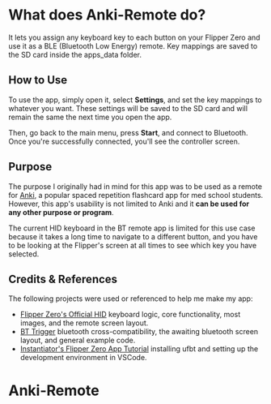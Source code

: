 # What does Anki-Remote do?

It lets you assign any keyboard key to each button on your Flipper Zero and use it as a BLE (Bluetooth Low Energy) remote. Key mappings are saved to the SD card inside the apps_data folder.

## How to Use

To use the app, simply open it, select **Settings**, and set the key mappings to whatever you want. These settings will be saved to the SD card and will remain the same the next time you open the app.

Then, go back to the main menu, press **Start**, and connect to Bluetooth. Once you're successfully connected, you'll see the controller screen.

## Purpose

The purpose I originally had in mind for this app was to be used as a remote for [Anki](https://apps.ankiweb.net/), a popular spaced repetition flashcard app for med school students. However, this app's usability is not limited to Anki and it **can be used for any other purpose or program**.

The current HID keyboard in the BT remote app is limited for this use case because it takes a long time to navigate to a different button, and you have to be looking at the Flipper's screen at all times to see which key you have selected.

## Credits & References

The following projects were used or referenced to help me make my app:
- [Flipper Zero's Official HID](https://github.com/flipperdevices/flipperzero-firmware/tree/dev/applications/system/hid_app) keyboard logic, core functionality, most images, and the remote screen layout.
- [BT Trigger](https://github.com/xMasterX/all-the-plugins/tree/dev/apps_source_code/bluetooth-trigger) bluetooth cross-compatibility, the awaiting bluetooth screen layout, and general example code.
- [Instantiator's Flipper Zero App Tutorial](https://instantiator.dev/post/flipper-zero-app-tutorial-01/) installing ufbt and setting up the development environment in VSCode.
# Anki-Remote
